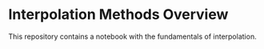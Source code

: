 # Interpolation Methods Overview
 This repository contains a notebook with the fundamentals of interpolation.
